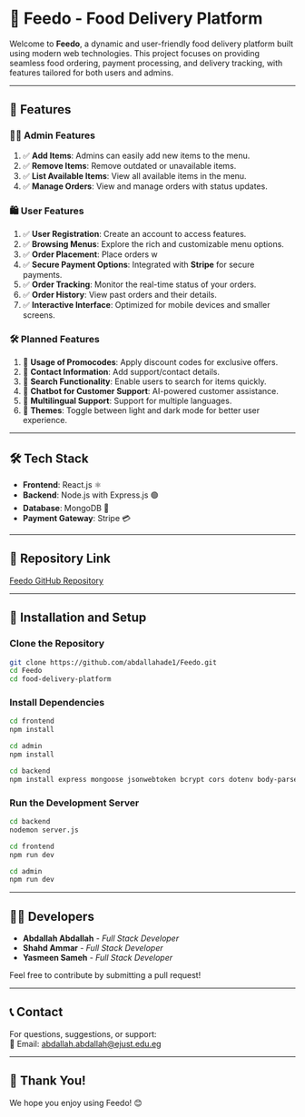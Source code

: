 
# 🍔 Feedo - Food Delivery Platform

Welcome to **Feedo**, a dynamic and user-friendly food delivery platform built using modern web technologies. This project focuses on providing seamless food ordering, payment processing, and delivery tracking, with features tailored for both users and admins.

---

## 🚀 Features

### 🧑‍💻 **Admin Features**
1. ✅ **Add Items**: Admins can easily add new items to the menu.
2. ✅ **Remove Items**: Remove outdated or unavailable items.
3. ✅ **List Available Items**: View all available items in the menu.
4. ✅ **Manage Orders**: View and manage orders with status updates.

### 🛍️ **User Features**
1. ✅ **User Registration**: Create an account to access features.
2. ✅ **Browsing Menus**: Explore the rich and customizable menu options.
3. ✅ **Order Placement**: Place orders w
4. ✅ **Secure Payment Options**: Integrated with **Stripe** for secure payments.
5. ✅ **Order Tracking**: Monitor the real-time status of your orders.
6. ✅ **Order History**: View past orders and their details.
7. ✅ **Interactive Interface**: Optimized for mobile devices and smaller screens.

### 🛠️ **Planned Features**
1. 🚧 **Usage of Promocodes**: Apply discount codes for exclusive offers.
2. 🚧 **Contact Information**: Add support/contact details.
3. 🚧 **Search Functionality**: Enable users to search for items quickly.
4. 🚧 **Chatbot for Customer Support**: AI-powered customer assistance.
5. 🚧 **Multilingual Support**: Support for multiple languages.
6. 🚧 **Themes**: Toggle between light and dark mode for better user experience.


---

## 🛠️ Tech Stack
- **Frontend**: React.js ⚛️
- **Backend**: Node.js with Express.js 🟢
- **Database**: MongoDB 🍃
- **Payment Gateway**: Stripe 💳

---

## 🔗 Repository Link
[Feedo GitHub Repository](https://github.com/abdallahade1/Feedo.git)

---

## 🎨 Installation and Setup

### Clone the Repository
```bash
git clone https://github.com/abdallahade1/Feedo.git
cd Feedo
cd food-delivery-platform
```

### Install Dependencies
```bash
cd frontend
npm install

cd admin
npm install

cd backend
npm install express mongoose jsonwebtoken bcrypt cors dotenv body-parser multer stripe validator nodemon  can this command cause any problem if sth is already installed
```

### Run the Development Server
```bash
cd backend
nodemon server.js

cd frontend
npm run dev

cd admin
npm run dev
```

---

## 👨‍💻 Developers
- **Abdallah Abdallah** - *Full Stack Developer*
- **Shahd Ammar** - *Full Stack Developer*
- **Yasmeen Sameh** - *Full Stack Developer*

Feel free to contribute by submitting a pull request!

---

## 📞 Contact
For questions, suggestions, or support:  
📧 Email: abdallah.abdallah@ejust.edu.eg




---

## 🎉 Thank You!
We hope you enjoy using Feedo! 😊
